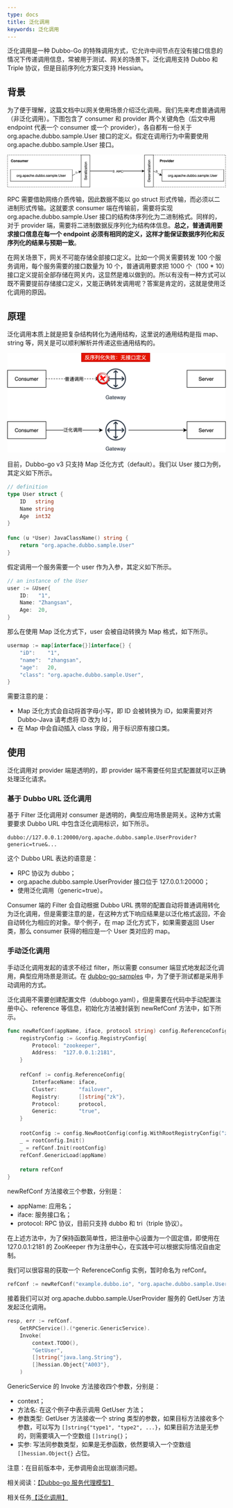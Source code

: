 ```yaml
---
type: docs
title: 泛化调用
keywords: 泛化调用
---
```


泛化调用是一种 Dubbo-Go 的特殊调用方式，它允许中间节点在没有接口信息的情况下传递调用信息，常被用于测试、网关的场景下。泛化调用支持 Dubbo 和 Triple 协议，但是目前序列化方案只支持 Hessian。

## 背景

为了便于理解，这篇文档中以网关使用场景介绍泛化调用。我们先来考虑普通调用（非泛化调用）。下图包含了 consumer 和 provider 两个关键角色（后文中用 endpoint 代表一个 consumer 或一个 provider），各自都有一份关于 org.apache.dubbo.sample.User 接口的定义。假定在调用行为中需要使用 org.apache.dubbo.sample.User 接口。

![img](/imgs/docs3-v2/golang-sdk/concept/rpc/generic/1631941941270-86ce9845-5a88-4cb5-8c8a-da8ae7eeb4d5.png)

RPC 需要借助网络介质传输，因此数据不能以 go struct 形式传输，而必须以二进制形式传输。这就要求 consumer 端在传输前，需要将实现 org.apache.dubbo.sample.User 接口的结构体序列化为二进制格式。同样的，对于 provider 端，需要将二进制数据反序列化为结构体信息。**总之，普通调用要求接口信息在每一个 endpoint 必须有相同的定义，这样才能保证数据序列化和反序列化的结果与预期一致**。

在网关场景下，网关不可能存储全部接口定义。比如一个网关需要转发 100 个服务调用，每个服务需要的接口数量为 10 个，普通调用要求把 1000 个（100 * 10）接口定义提前全部存储在网关内，这显然是难以做到的。所以有没有一种方式可以既不需要提前存储接口定义，又能正确转发调用呢？答案是肯定的，这就是使用泛化调用的原因。

## 原理

泛化调用本质上就是把复杂结构转化为通用结构，这里说的通用结构是指 map、string 等，网关是可以顺利解析并传递这些通用结构的。

![img](/imgs/docs3-v2/golang-sdk/concept/rpc/generic/1632207075184-25939db4-f384-452e-a0b8-e1deff7971de.png)

目前，Dubbo-go v3 只支持 Map 泛化方式（default）。我们以 User 接口为例，其定义如下所示。

```go
// definition
type User struct {
	ID   string
	Name string
	Age  int32
}

func (u *User) JavaClassName() string {
	return "org.apache.dubbo.sample.User"
}
```

假定调用一个服务需要一个 user 作为入参，其定义如下所示。

```go
// an instance of the User
user := &User{
    ID:   "1",
    Name: "Zhangsan",
    Age:  20,
}
```

那么在使用 Map 泛化方式下，user 会被自动转换为 Map 格式，如下所示。

```go
usermap := map[interface{}]interface{} {
    "iD": 	 "1",
    "name":  "zhangsan",
    "age": 	 20,
    "class": "org.apache.dubbo.sample.User",
}
```

需要注意的是：

- Map 泛化方式会自动将首字母小写，即 ID 会被转换为 iD，如果需要对齐 Dubbo-Java 请考虑将 ID 改为 Id；
- 在 Map 中会自动插入 class 字段，用于标识原有接口类。

## 使用

泛化调用对 provider 端是透明的，即 provider 端不需要任何显式配置就可以正确处理泛化请求。

### 基于 Dubbo URL 泛化调用

基于 Filter 泛化调用对 consumer 是透明的，典型应用场景是网关。这种方式需要要求 Dubbo URL 中包含泛化调用标识，如下所示。

```plain
dubbo://127.0.0.1:20000/org.apache.dubbo.sample.UserProvider?generic=true&...
```

这个 Dubbo URL 表达的语意是：

- RPC 协议为 dubbo；
- org.apache.dubbo.sample.UserProvider 接口位于 127.0.0.1:20000；
- 使用泛化调用（generic=true）。

Consumer 端的 Filter 会自动根据 Dubbo URL 携带的配置自动将普通调用转化为泛化调用，但是需要注意的是，在这种方式下响应结果是以泛化格式返回，不会自动转化为相应的对象。举个例子，在 map 泛化方式下，如果需要返回 User 类，那么 consumer 获得的相应是一个 User 类对应的 map。

### 手动泛化调用

手动泛化调用发起的请求不经过 filter，所以需要 consumer 端显式地发起泛化调用，典型应用场景是测试。在 [dubbo-go-samples](https://github.com/apache/dubbo-go-samples/tree/master/generic) 中，为了便于测试都是采用手动调用的方式。

泛化调用不需要创建配置文件（dubbogo.yaml），但是需要在代码中手动配置注册中心、reference 等信息，初始化方法被封装到 newRefConf 方法中，如下所示。

```go
func newRefConf(appName, iface, protocol string) config.ReferenceConfig {
	registryConfig := &config.RegistryConfig{
		Protocol: "zookeeper",
		Address:  "127.0.0.1:2181",
	}

	refConf := config.ReferenceConfig{
		InterfaceName: iface,
		Cluster:       "failover",
		Registry:      []string{"zk"},
		Protocol:      protocol,
		Generic:       "true",
	}

	rootConfig := config.NewRootConfig(config.WithRootRegistryConfig("zk", registryConfig))
	_ = rootConfig.Init()
	_ = refConf.Init(rootConfig)
	refConf.GenericLoad(appName)

	return refConf
}
```

newRefConf 方法接收三个参数，分别是：

- appName: 应用名；
- iface: 服务接口名；
- protocol: RPC 协议，目前只支持 dubbo 和 tri（triple 协议）。

在上述方法中，为了保持函数简单性，把注册中心设置为一个固定值，即使用在 127.0.0.1:2181 的 ZooKeeper 作为注册中心，在实践中可以根据实际情况自由定制。

我们可以很容易的获取一个 ReferenceConfig 实例，暂时命名为 refConf。

```go
refConf := newRefConf("example.dubbo.io", "org.apache.dubbo.sample.UserProvider", "tri")
```

接着我们可以对 org.apache.dubbo.sample.UserProvider 服务的 GetUser 方法发起泛化调用。

```go
resp, err := refConf.
	GetRPCService().(*generic.GenericService).
	Invoke(
		context.TODO(),
		"GetUser",
		[]string{"java.lang.String"},
		[]hessian.Object{"A003"},
    )
```

GenericService 的 Invoke 方法接收四个参数，分别是：

- context；
- 方法名: 在这个例子中表示调用 GetUser 方法；
- 参数类型: GetUser 方法接收一个 string 类型的参数，如果目标方法接收多个参数，可以写为 `[]string{"type1", "type2", ...}`，如果目前方法是无参的，则需要填入一个空数组 `[]string{}`；
- 实参: 写法同参数类型，如果是无参函数，依然要填入一个空数组 `[]hessian.Object{}` 占位。

注意：在目前版本中，无参调用会出现崩溃问题。

相关阅读：[【Dubbo-go 服务代理模型】](https://blog.csdn.net/weixin_39860915/article/details/122738548)

相关任务[【泛化调用】](../../../tasks/rpc/generic/)
